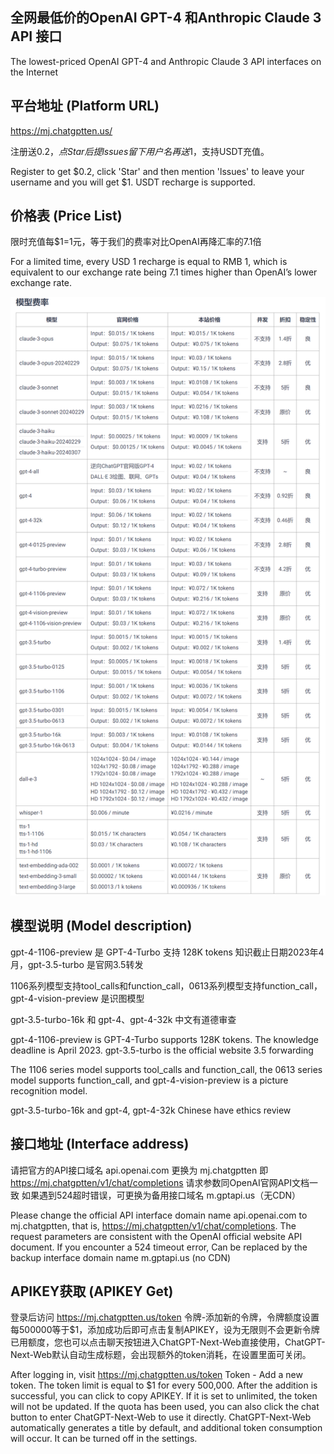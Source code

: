 ## 全网最低价的OpenAI GPT-4 和Anthropic Claude 3 API 接口
The lowest-priced OpenAI GPT-4 and Anthropic Claude 3 API interfaces on the Internet
 

## 平台地址 (Platform URL)
https://mj.chatgptten.us/

注册送$0.2，点Star后提lssues留下用户名再送$1，支持USDT充值。

Register to get $0.2, click 'Star' and then mention 'lssues' to leave your username and you will get $1. USDT recharge is supported.

## 价格表 (Price List)
限时充值每$1=1元，等于我们的费率对比OpenAI再降汇率的7.1倍

For a limited time, every USD 1 recharge is equal to RMB 1, which is equivalent to our exchange rate being 7.1 times higher than OpenAI’s lower exchange rate.

![price.png](price.png)

## 模型说明 (Model description)
gpt-4-1106-preview 是 GPT-4-Turbo 支持 128K tokens 知识截止日期2023年4月，gpt-3.5-turbo 是官网3.5转发

1106系列模型支持tool_calls和function_call，0613系列模型支持function_call，gpt-4-vision-preview 是识图模型

gpt-3.5-turbo-16k 和 gpt-4、gpt-4-32k 中文有道德审查


gpt-4-1106-preview is GPT-4-Turbo supports 128K tokens. The knowledge deadline is April 2023. gpt-3.5-turbo is the official website 3.5 forwarding

The 1106 series model supports tool_calls and function_call, the 0613 series model supports function_call, and gpt-4-vision-preview is a picture recognition model.

gpt-3.5-turbo-16k and gpt-4, gpt-4-32k Chinese have ethics review
## 接口地址 (Interface address)
请把官方的API接口域名 api.openai.com 更换为 mj.chatgptten 即 https://mj.chatgptten/v1/chat/completions 请求参数同OpenAI官网API文档一致 如果遇到524超时错误，可更换为备用接口域名 m.gptapi.us（无CDN）

Please change the official API interface domain name api.openai.com to mj.chatgptten, that is, https://mj.chatgptten/v1/chat/completions. The request parameters are consistent with the OpenAI official website API document. If you encounter a 524 timeout error, Can be replaced by the backup interface domain name m.gptapi.us (no CDN)


## APIKEY获取 (APIKEY Get)
登录后访问 https://mj.chatgptten.us/token 令牌-添加新的令牌，令牌额度设置每500000等于$1，添加成功后即可点击复制APIKEY，设为无限则不会更新令牌已用额度，您也可以点击聊天按钮进入ChatGPT-Next-Web直接使用，ChatGPT-Next-Web默认自动生成标题，会出现额外的token消耗，在设置里面可关闭。

After logging in, visit https://mj.chatgptten.us/token Token - Add a new token. The token limit is equal to $1 for every 500,000. After the addition is successful, you can click to copy APIKEY. If it is set to unlimited, the token will not be updated. If the quota has been used, you can also click the chat button to enter ChatGPT-Next-Web to use it directly. ChatGPT-Next-Web automatically generates a title by default, and additional token consumption will occur. It can be turned off in the settings.
